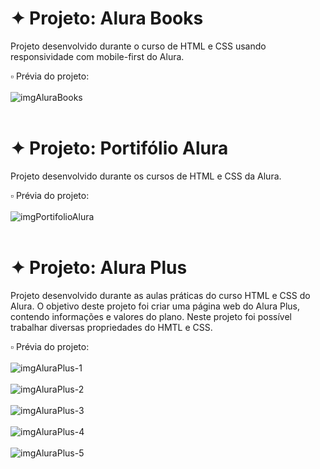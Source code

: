 # ✦ Projeto: Alura Books
Projeto desenvolvido durante o curso de HTML e CSS usando responsividade com mobile-first do Alura.

▫️ Prévia do projeto: 
<br><br>
![imgAluraBooks](https://github.com/user-attachments/assets/cdc99361-1def-43d6-87be-a240010512d9)
<br><br>

# ✦ Projeto: Portifólio Alura

Projeto desenvolvido durante os cursos de HTML e CSS da Alura.

▫️ Prévia do projeto:
<br><br>
![imgPortifolioAlura](https://github.com/user-attachments/assets/ec085776-7494-424e-a03d-7215fdaae626)
<br><br>

# ✦ Projeto: Alura Plus
Projeto desenvolvido durante as aulas práticas do curso HTML e CSS do Alura. O objetivo deste projeto foi criar uma página web do Alura Plus, contendo informações e valores do plano. Neste projeto foi possível trabalhar diversas propriedades do HMTL e CSS.

▫️ Prévia do projeto:
<br><br>
![imgAluraPlus-1](https://github.com/user-attachments/assets/fd82d375-4cb7-4aee-845e-daee2d40aa2f)
<br><br>
![imgAluraPlus-2](https://github.com/user-attachments/assets/64fb3298-d897-4bf6-9789-4257e9b7bd2e)
<br><br>
![imgAluraPlus-3](https://github.com/user-attachments/assets/17ddf577-655e-40d1-bdbb-7d912b39a9c5)
<br><br>
![imgAluraPlus-4](https://github.com/user-attachments/assets/bdbb8a8a-b211-4d42-ba8e-cc2871b45d77)
<br><br>
![imgAluraPlus-5](https://github.com/user-attachments/assets/7c7faab3-c456-4c74-9d39-7d2e025818cf)




